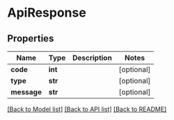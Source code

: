 # ApiResponse

## Properties
Name | Type | Description | Notes
------------ | ------------- | ------------- | -------------
**code** | **int** |  | [optional] 
**type** | **str** |  | [optional] 
**message** | **str** |  | [optional] 

[[Back to Model list]](../README.md#documentation-for-models) [[Back to API list]](../README.md#documentation-for-api-endpoints) [[Back to README]](../README.md)


